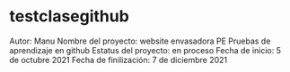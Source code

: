 # testclasegithub
Autor: Manu
Nombre del proyecto: website envasadora PE
Pruebas de aprendizaje en github
Estatus del proyecto: en proceso
Fecha de inicio: 5 de octubre 2021
Fecha de finilización: 7 de diciembre 2021
